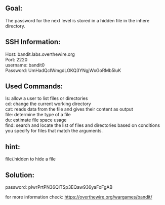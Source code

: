 ## Goal:
The password for the next level is stored in a hidden file in the inhere directory.

## SSH Information:
Host: bandit.labs.overthewire.org </br>
Port: 2220 </br>
username: bandit0 </br>
Password: UmHadQclWmgdLOKQ3YNgjWxGoRMb5luK


## Used Commands: 

ls: allow a user to list files or directories </br>
cd: change the current working directory </br>
cat: reads data from the file and gives their content as output </br>
file: determine the type of a file </br>
du: estimate file space usage </br>
find: search and locate the list of files and directories based on conditions you specify for files that match the arguments. </br>

## hint:

file/.hidden to hide a file

## Solution: 

password: pIwrPrtPN36QITSp3EQaw936yaFoFgAB

for more information check: <https://overthewire.org/wargames/bandit/>
